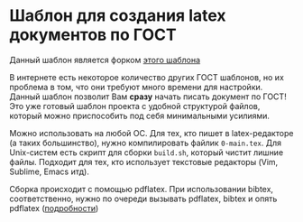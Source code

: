 # Шаблон для создания latex документов по ГОСТ

Данный шаблон является форком [этого шаблона](http://sevik.ru/latex/)

В интернете есть некоторое количество других ГОСТ шаблонов, но их проблема в том, что они требуют много времени для настройки. Данный шаблон позволит Вам **сразу** начать писать документ по ГОСТ! Это уже готовый шаблон проекта с удобной структурой файлов, который можно приспособить под себя минимальными усилиями.

Можно использовать на любой ОС.  Для тех, кто пишет в latex-редакторе (а таких большинство), нужно компилировать файлик `0-main.tex`. Для Unix-систем есть скрипт для сборки `build.sh`, который чистит лишние файлы. Подходит для тех, кто использует текстовые редакторы (Vim, Sublime, Emacs итд). 

Сборка происходит с помощью pdflatex. При использовании bibtex, соответственно, нужно по очереди вызывать pdflatex, bibtex и опять pdflatex ([подробности](http://www.bibtex.org/Using/))